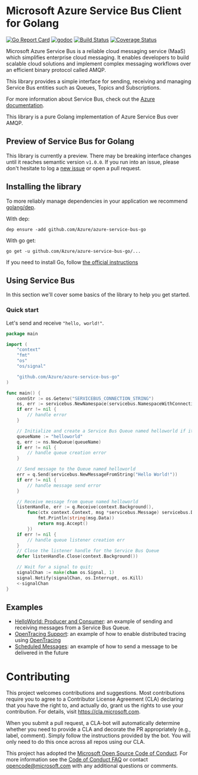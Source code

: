 # Microsoft Azure Service Bus Client for Golang
[![Go Report Card](https://goreportcard.com/badge/github.com/Azure/azure-service-bus-go)](https://goreportcard.com/report/github.com/Azure/azure-service-bus-go)
[![godoc](https://godoc.org/github.com/Azure/azure-service-bus-go?status.svg)](https://godoc.org/github.com/Azure/azure-service-bus-go)
[![Build Status](https://travis-ci.org/Azure/azure-service-bus-go.svg?branch=master)](https://travis-ci.org/Azure/azure-service-bus-go)
[![Coverage Status](https://coveralls.io/repos/github/Azure/azure-service-bus-go/badge.svg?branch=master)](https://coveralls.io/github/Azure/azure-service-bus-go?branch=master)

Microsoft Azure Service Bus is a reliable cloud messaging service (MaaS) which simplifies enterprise cloud messaging. It
enables developers to build scalable cloud solutions and implement complex messaging workflows over an efficient binary
protocol called AMQP.

This library provides a simple interface for sending, receiving and managing Service Bus entities such as Queues, Topics
and Subscriptions.

For more information about Service Bus, check out the [Azure documentation](https://azure.microsoft.com/en-us/services/service-bus/).

This library is a pure Golang implementation of Azure Service Bus over AMQP.

## Preview of Service Bus for Golang
This library is currently a preview. There may be breaking interface changes until it reaches semantic version `v1.0.0`. 
If you run into an issue, please don't hesitate to log a 
[new issue](https://github.com/Azure/azure-service-bus-go/issues/new) or open a pull request.

## Installing the library
To more reliably manage dependencies in your application we recommend [golang/dep](https://github.com/golang/dep).

With dep:
```
dep ensure -add github.com/Azure/azure-service-bus-go
```

With go get:
```
go get -u github.com/Azure/azure-service-bus-go/...
```

If you need to install Go, follow [the official instructions](https://golang.org/dl/)

## Using Service Bus
In this section we'll cover some basics of the library to help you get started.

### Quick start
Let's send and receive `"hello, world!"`.
```go
package main

import (
	"context"
	"fmt"
	"os"
	"os/signal"

	"github.com/Azure/azure-service-bus-go"
)

func main() {
	connStr := os.Getenv("SERVICEBUS_CONNECTION_STRING")
	ns, err := servicebus.NewNamespace(servicebus.NamespaceWithConnectionString(connStr))
	if err != nil {
		// handle error
	}

	// Initialize and create a Service Bus Queue named helloworld if it doesn't exist
	queueName := "helloworld"
	q, err := ns.NewQueue(queueName)
	if err != nil {
		// handle queue creation error
	}

	// Send message to the Queue named helloworld
	err = q.Send(servicebus.NewMessageFromString("Hello World!"))
	if err != nil {
		// handle message send error
	}

	// Receive message from queue named helloworld
	listenHandle, err := q.Receive(context.Background(),
		func(ctx context.Context, msg *servicebus.Message) servicebus.DispositionAction {
			fmt.Println(string(msg.Data))
			return msg.Accept()
		})
	if err != nil {
		// handle queue listener creation err
	}
	// Close the listener handle for the Service Bus Queue
	defer listenHandle.Close(context.Background())

	// Wait for a signal to quit:
	signalChan := make(chan os.Signal, 1)
	signal.Notify(signalChan, os.Interrupt, os.Kill)
	<-signalChan
}
```

## Examples
- [HelloWorld: Producer and Consumer](./_examples/helloworld): an example of sending and receiving messages from a 
Service Bus Queue.
- [OpenTracing Support](./_examples/opentracing): an example of how to enable distributed tracing using [OpenTracing](http://opentracing.io)
- [Scheduled Messages](./_examples/scheduledMessage): an example of how to send a message to be delivered in the future

# Contributing

This project welcomes contributions and suggestions.  Most contributions require you to agree to a
Contributor License Agreement (CLA) declaring that you have the right to, and actually do, grant us
the rights to use your contribution. For details, visit https://cla.microsoft.com.

When you submit a pull request, a CLA-bot will automatically determine whether you need to provide
a CLA and decorate the PR appropriately (e.g., label, comment). Simply follow the instructions
provided by the bot. You will only need to do this once across all repos using our CLA.

This project has adopted the [Microsoft Open Source Code of Conduct](https://opensource.microsoft.com/codeofconduct/).
For more information see the [Code of Conduct FAQ](https://opensource.microsoft.com/codeofconduct/faq/) or
contact [opencode@microsoft.com](mailto:opencode@microsoft.com) with any additional questions or comments.
